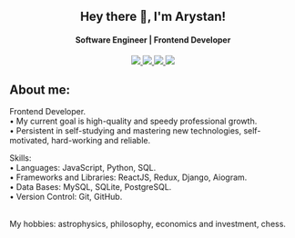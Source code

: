 <h2 align="center">Hey there 👋, I'm Arystan!
</h2>

<h4 align="center" >Software Engineer | Frontend Developer</h3>
<div id="badges" align="center">
  <a href="">
    <img src=https://camo.githubusercontent.com/199ecd43013ba40b0aad986ff91390f4402be5293bf1f8a3893078f7fa0e9a6f/68747470733a2f2f696d672e736869656c64732e696f2f62616467652f696e7374616772616d2d4646303046462e7376673f267374796c653d666c6174266c6f676f3d696e7374616772616d266c6f676f436f6c6f723d7768697465>
  </a>
  <a href="">
  <img src="https://camo.githubusercontent.com/57f24d1a93d4397ee45731b41dcb16e53fe33fe71e63ce52d754e992ce0f9c93/68747470733a2f2f696d672e736869656c64732e696f2f62616467652f766b2d2532333030373742352e7376673f267374796c653d666c6174266c6f676f3d766b266c6f676f436f6c6f723d7768697465">
  </a>
  <a href="https://t.me/quitter_18">
  <img src="https://camo.githubusercontent.com/03b913033d6113129dd4eaa3779dd09583255ded8b88262bbbc88cbfa61e216d/68747470733a2f2f696d672e736869656c64732e696f2f62616467652f74656c656772616d2d2532333030373742352e7376673f267374796c653d666c6174266c6f676f3d74656c656772616d266c6f676f436f6c6f723d7768697465">
  </a>
   <a href="https://twitter.com/Bl4MD7AGPWNUsYh">
  <img src="https://camo.githubusercontent.com/c9af4702c1a2373662767919e1da0bc7920fa81ccc379a6ffcf4d1f49b5153cc/68747470733a2f2f696d672e736869656c64732e696f2f62616467652f747769747465722d2532333144413146322e7376673f267374796c653d666c6174266c6f676f3d74776974746572266c6f676f436f6c6f723d7768697465">
  </a>
</div>
<h2>About me:</h2>

Frontend Developer. <br>
• My current goal is high-quality and speedy professional growth. <br>
• Persistent in self-studying and mastering new technologies, self-motivated, hard-working and reliable. 

Skills: <br>
• Languages: JavaScript, Python, SQL. <br>
• Frameworks and Libraries: ReactJS, Redux, Django, Aiogram. <br>
• Data Bases: MySQL, SQLite, PostgreSQL. <br>
• Version Control: Git, GitHub. <br> <br>

My hobbies: astrophysics, philosophy, economics and investment, chess.
